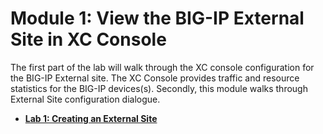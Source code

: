 Module 1: View the BIG-IP External Site in XC Console
=====================================================

The first part of the lab will walk through the XC console configuration for the BIG-IP External site.
The XC Console provides traffic and resource statistics for the BIG-IP devices(s).
Secondly, this module walks through External Site configuration dialogue.

  - **[Lab 1: Creating an External Site](lab1.md)**